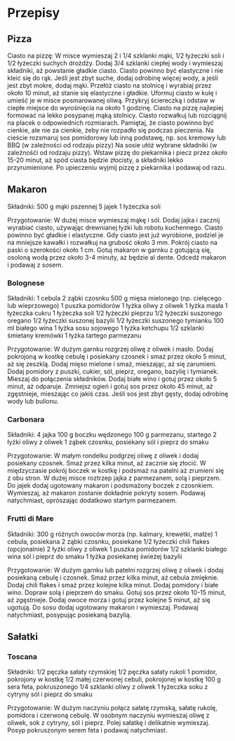 # Przepisy

## Pizza
Ciasto na pizzę:
W misce wymieszaj 2 i 1/4 szklanki mąki, 1/2 łyżeczki soli i 1/2 łyżeczki suchych drożdży.
Dodaj 3/4 szklanki ciepłej wody i wymieszaj składniki, aż powstanie gładkie ciasto.
Ciasto powinno być elastyczne i nie kleić się do rąk. Jeśli jest zbyt suche, dodaj odrobinę więcej wody, a jeśli jest zbyt mokre, dodaj mąki.
Przełóż ciasto na stolnicę i wyrabiaj przez około 10 minut, aż stanie się elastyczne i gładkie.
Uformuj ciasto w kulę i umieść je w misce posmarowanej oliwą. Przykryj ściereczką i odstaw w ciepłe miejsce do wyrośnięcia na około 1 godzinę.
Ciasto na pizzę najlepiej formować na lekko posypanej mąką stolnicy.
Ciasto rozwałkuj lub rozciągnij na placek o odpowiednich rozmiarach. Pamiętaj, że ciasto powinno być cienkie, ale nie za cienkie, żeby nie rozpadło się podczas pieczenia.
Na cieście rozsmaruj sos pomidorowy lub inną podstawę, np. sos kremowy lub BBQ (w zależności od rodzaju pizzy)
Na sosie ułóż wybrane składniki (w zależnośći od rodzaju pizzy).
Wstaw pizzę do piekarnika i piecz przez około 15-20 minut, aż spód ciasta będzie złocisty, a składniki lekko przyrumienione.
Po upieczeniu wyjmij pizzę z piekarnika i podawaj od razu.

## Makaron 

Składniki:
500 g mąki pszennej
5 jajek
1 łyżeczka soli

Przygotowanie:
W dużej misce wymieszaj mąkę i sól.
Dodaj jajka i zacznij wyrabiać ciasto, używając drewnianej łyżki lub robotu kuchennego. Ciasto powinno być gładkie i elastyczne.
Gdy ciasto jest już wyrobione, podziel je na mniejsze kawałki i rozwałkuj na grubość około 3 mm.
Pokrój ciasto na paski o szerokości około 1 cm.
Gotuj makaron w garnku z gotującą się, osoloną wodą przez około 3-4 minuty, aż będzie al dente. Odcedź makaron i podawaj z sosem.

### Bolognese  

Składniki:
1 cebula
2 ząbki czosnku
500 g mięsa mielonego (np. cielęcego lub wieprzowego)
1 puszka pomidorów
1 łyżka oliwy z oliwek
1 łyżka masła
1 łyżeczka cukru
1 łyżeczka soli
1/2 łyżeczki pieprzu
1/2 łyżeczki suszonego oregano
1/2 łyżeczki suszonej bazylii
1/2 łyżeczki suszonego tymianku
100 ml białego wina
1 łyżka sosu sojowego
1 łyżka ketchupu
1/2 szklanki śmietany kremówki
1 łyżka tartego parmezanu

Przygotowanie:
W dużym garnku rozgrzej oliwę z oliwek i masło.
Dodaj pokrojoną w kostkę cebulę i posiekany czosnek i smaż przez około 5 minut, aż się zeszklą.
Dodaj mięso mielone i smaż, mieszając, aż się zarumieni.
Dodaj pomidory z puszki, cukier, sól, pieprz, oregano, bazylię i tymianek. Mieszaj do połączenia składników.
Dodaj białe wino i gotuj przez około 5 minut, aż odparuje.
Zmniejsz ogień i gotuj sos przez około 45 minut, aż zgęstnieje, mieszając co jakiś czas. Jeśli sos jest zbyt gęsty, dodaj odrobinę wody lub bulionu.

### Carbonara 

Składniki:
4 jajka
100 g boczku wędzonego
100 g parmezanu, startego
2 łyżki oliwy z oliwek
1 ząbek czosnku, posiekany
sól i pieprz do smaku

Przygotowanie:
W małym rondelku podgrzej oliwę z oliwek i dodaj posiekany czosnek. Smaż przez kilka minut, aż zacznie się złocić.
W międzyczasie pokrój boczek w kostkę i podsmaż na patelni aż zrumieni się z obu stron.
W dużej misce roztrzep jajka z parmezanem, solą i pieprzem.
Do jajek dodaj ugotowany makaron i podsmażony boczek z czosnkiem. Wymieszaj, aż makaron zostanie dokładnie pokryty sosem.
Podawaj natychmiast, oprószając dodatkowo startym parmezanem.

### Frutti di Mare

Składniki: 
300 g różnych owoców morza (np. kalmary, krewetki, małże)
1 cebula, posiekana
2 ząbki czosnku, posiekane
1/2 łyżeczki chili flakes (opcjonalnie)
2 łyżki oliwy z oliwek
1 puszka pomidorów
1/2 szklanki białego wina
sól i pieprz do smaku
1 łyżka posiekanej świeżej bazylii

Przygotowanie:
W dużym garnku lub patelni rozgrzej oliwę z oliwek i dodaj posiekaną cebulę i czosnek. Smaż przez kilka minut, aż cebula zmięknie.
Dodaj chili flakes i smaż przez kolejne kilka minut.
Dodaj pomidory i białe wino. Dopraw solą i pieprzem do smaku.
Gotuj sos przez około 10-15 minut, aż zgęstnieje.
Dodaj owoce morza i gotuj przez kolejne 5 minut, aż się ugotują.
Do sosu dodaj ugotowany makaron i wymieszaj. Podawaj natychmiast, posypując posiekaną bazylią.

## Sałatki 

### Toscana

Składniki:
1/2 pęczka sałaty rzymskiej
1/2 pęczka sałaty rukoli
1 pomidor, pokrojony w kostkę
1/2 małej czerwonej cebuli, pokrojonej w kostkę
100 g sera feta, pokruszonego
1/4 szklanki oliwy z oliwek
1 łyżeczka soku z cytryny
sól i pieprz do smaku

Przygotowanie:
W dużym naczyniu połącz sałatę rzymską, sałatę rukolę, pomidora i czerwoną cebulę.
W osobnym naczyniu wymieszaj oliwę z oliwek, sok z cytryny, sól i pieprz. Polej sałatkę i delikatnie wymieszaj.
Posyp pokruszonym serem feta i podawaj natychmiast.
